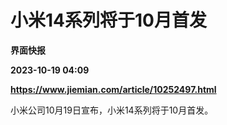 # 小米14系列将于10月首发
**界面快报**

**2023-10-19 04:09**

**https://www.jiemian.com/article/10252497.html**

小米公司10月19日宣布，小米14系列将于10月首发。